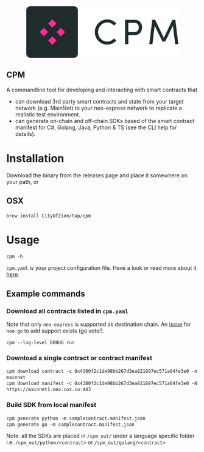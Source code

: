 <p align="center">
  <img
    src=".github/resources/images/logo.png"
    width="400px;">
</p>

CPM
---
A commandline tool for developing and interacting with smart contracts that 
* can download 3rd party smart contracts and state from your target network (e.g. MainNet) to your neo-express network to
replicate a realistic test environment.
* can generate on-chain and off-chain SDKs based of the smart contract manifest for C#, Golang, Java, Python & TS
  (see the CLI help for details).


# Installation
Download the binary from the releases page and place it somewhere on your path, or 

## OSX
```shell
brew install CityOfZion/tap/cpm
```

# Usage

```shell
cpm -h
```

`cpm.yaml` is your project configuration file. Have a look or read more about it [here](docs/config.md).

## Example commands

### Download all contracts listed in `cpm.yaml`
Note that only `neo-express` is supported as destination chain. An [issue](https://github.com/nspcc-dev/neo-go/issues/2406) for `neo-go` to add support exists (go vote!).

```shell
cpm --log-level DEBUG run 
```

### Download a single contract or contract manifest
```shell
cpm download contract -c 0x4380f2c1de98bb267d3ea821897ec571a04fe3e0 -n mainnet
cpm download manifest -c 0x4380f2c1de98bb267d3ea821897ec571a04fe3e0 -N https://mainnet1.neo.coz.io:443
```

### Build SDK from local manifest
```shell
cpm generate python -m samplecontract.manifest.json
cpm generate go -m samplecontract.manifest.json
```
Note: all the SDKs are placed in `/cpm_out/` under a language specific folder i.e. `/cpm_out/python/<contract>` or `/cpm_out/golang/<contract>`
